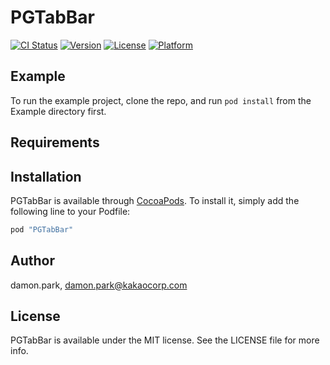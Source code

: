 # PGTabBar

[![CI Status](http://img.shields.io/travis/damon.park/PGTabBar.svg?style=flat)](https://travis-ci.org/damon.park/PGTabBar)
[![Version](https://img.shields.io/cocoapods/v/PGTabBar.svg?style=flat)](http://cocoapods.org/pods/PGTabBar)
[![License](https://img.shields.io/cocoapods/l/PGTabBar.svg?style=flat)](http://cocoapods.org/pods/PGTabBar)
[![Platform](https://img.shields.io/cocoapods/p/PGTabBar.svg?style=flat)](http://cocoapods.org/pods/PGTabBar)

## Example

To run the example project, clone the repo, and run `pod install` from the Example directory first.

## Requirements

## Installation

PGTabBar is available through [CocoaPods](http://cocoapods.org). To install
it, simply add the following line to your Podfile:

```ruby
pod "PGTabBar"
```

## Author

damon.park, damon.park@kakaocorp.com

## License

PGTabBar is available under the MIT license. See the LICENSE file for more info.
